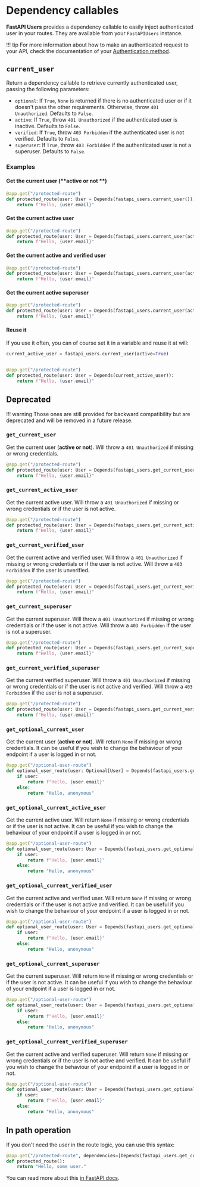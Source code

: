 # Dependency callables

**FastAPI Users** provides a dependency callable to easily inject authenticated user in your routes. They are available from your `FastAPIUsers` instance.

!!! tip
    For more information about how to make an authenticated request to your API, check the documentation of your [Authentication method](../configuration/authentication/index.md).

## `current_user`

Return a dependency callable to retrieve currently authenticated user, passing the following parameters:

* `optional`: If `True`, `None` is returned if there is no authenticated user or if it doesn't pass the other requirements. Otherwise, throw `401 Unauthorized`. Defaults to `False`.
* `active`: If `True`, throw `401 Unauthorized` if the authenticated user is inactive. Defaults to `False`.
* `verified`: If `True`, throw `403 Forbidden` if the authenticated user is not verified. Defaults to `False`.
* `superuser`: If `True`, throw `403 Forbidden` if the authenticated user is not a superuser. Defaults to `False`.

### Examples

#### Get the current user (**active or not **)

```py
@app.get("/protected-route")
def protected_route(user: User = Depends(fastapi_users.current_user())):
    return f"Hello, {user.email}"
```

#### Get the current active user

```py
@app.get("/protected-route")
def protected_route(user: User = Depends(fastapi_users.current_user(active=True))):
    return f"Hello, {user.email}"
```

#### Get the current active and verified user

```py
@app.get("/protected-route")
def protected_route(user: User = Depends(fastapi_users.current_user(active=True, verified=True))):
    return f"Hello, {user.email}"
```

#### Get the current active superuser

```py
@app.get("/protected-route")
def protected_route(user: User = Depends(fastapi_users.current_user(active=True, superuser=True))):
    return f"Hello, {user.email}"
```

#### Reuse it

If you use it often, you can of course set it in a variable and reuse it at will:

```py
current_active_user = fastapi_users.current_user(active=True)


@app.get("/protected-route")
def protected_route(user: User = Depends(current_active_user)):
    return f"Hello, {user.email}"
```

## Deprecated

!!! warning
    Those ones are still provided for backward compatibility but are deprecated and will be removed in a future release.

### `get_current_user`

Get the current user (**active or not**). Will throw a `401 Unauthorized` if missing or wrong credentials.

```py
@app.get("/protected-route")
def protected_route(user: User = Depends(fastapi_users.get_current_user)):
    return f"Hello, {user.email}"
```

### `get_current_active_user`

Get the current active user. Will throw a `401 Unauthorized` if missing or wrong credentials or if the user is not active.

```py
@app.get("/protected-route")
def protected_route(user: User = Depends(fastapi_users.get_current_active_user)):
    return f"Hello, {user.email}"
```

### `get_current_verified_user`

Get the current active and verified user. Will throw a `401 Unauthorized` if missing or wrong credentials or if the user is not active. Will throw a `403 Forbidden` if the user is unverified.

```py
@app.get("/protected-route")
def protected_route(user: User = Depends(fastapi_users.get_current_verified_user)):
    return f"Hello, {user.email}"
```

### `get_current_superuser`

Get the current superuser. Will throw a `401 Unauthorized` if missing or wrong credentials or if the user is not active. Will throw a `403 Forbidden` if the user is not a superuser.

```py
@app.get("/protected-route")
def protected_route(user: User = Depends(fastapi_users.get_current_superuser)):
    return f"Hello, {user.email}"
```

### `get_current_verified_superuser`

Get the current verified superuser. Will throw a `401 Unauthorized` if missing or wrong credentials or if the user is not active and verified. Will throw a `403 Forbidden` if the user is not a superuser.

```py
@app.get("/protected-route")
def protected_route(user: User = Depends(fastapi_users.get_current_verified_superuser)):
    return f"Hello, {user.email}"
```

### `get_optional_current_user`

Get the current user (**active or not**). Will return `None` if missing or wrong credentials. It can be useful if you wish to change the behaviour of your endpoint if a user is logged in or not.

```py
@app.get("/optional-user-route")
def optional_user_route(user: Optional[User] = Depends(fastapi_users.get_optional_current_user)):
    if user:
        return f"Hello, {user.email}"
    else:
        return "Hello, anonymous"
```

### `get_optional_current_active_user`

Get the current active user. Will return `None` if missing or wrong credentials or if the user is not active. It can be useful if you wish to change the behaviour of your endpoint if a user is logged in or not.

```py
@app.get("/optional-user-route")
def optional_user_route(user: User = Depends(fastapi_users.get_optional_current_active_user)):
    if user:
        return f"Hello, {user.email}"
    else:
        return "Hello, anonymous"
```

### `get_optional_current_verified_user`

Get the current active and verified user. Will return `None` if missing or wrong credentials or if the user is not active and verified. It can be useful if you wish to change the behaviour of your endpoint if a user is logged in or not.

```py
@app.get("/optional-user-route")
def optional_user_route(user: User = Depends(fastapi_users.get_optional_current_verified_user)):
    if user:
        return f"Hello, {user.email}"
    else:
        return "Hello, anonymous"
```

### `get_optional_current_superuser`

Get the current superuser. Will return `None` if missing or wrong credentials or if the user is not active. It can be useful if you wish to change the behaviour of your endpoint if a user is logged in or not.

```py
@app.get("/optional-user-route")
def optional_user_route(user: User = Depends(fastapi_users.get_optional_current_superuser)):
    if user:
        return f"Hello, {user.email}"
    else:
        return "Hello, anonymous"
```

### `get_optional_current_verified_superuser`

Get the current active and verified superuser. Will return `None` if missing or wrong credentials or if the user is not active and verified. It can be useful if you wish to change the behaviour of your endpoint if a user is logged in or not.

```py
@app.get("/optional-user-route")
def optional_user_route(user: User = Depends(fastapi_users.get_optional_current_verified_superuser)):
    if user:
        return f"Hello, {user.email}"
    else:
        return "Hello, anonymous"
```

## In path operation

If you don't need the user in the route logic, you can use this syntax:

```py
@app.get("/protected-route", dependencies=[Depends(fastapi_users.get_current_superuser)])
def protected_route():
    return "Hello, some user."
```

You can read more about this [in FastAPI docs](https://fastapi.tiangolo.com/tutorial/dependencies/dependencies-in-path-operation-decorators/).
